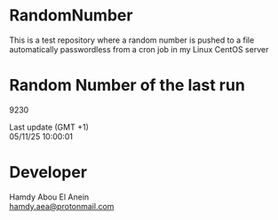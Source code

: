 # RandomNumber    
This is a test repository where a random number is pushed to a file automatically passwordless from a cron job in my Linux CentOS server    
# Random Number of the last run   
9230
      
Last update (GMT +1)    
05/11/25 10:00:01
# Developer    
Hamdy Abou El Anein   
hamdy.aea@protonmail.com
